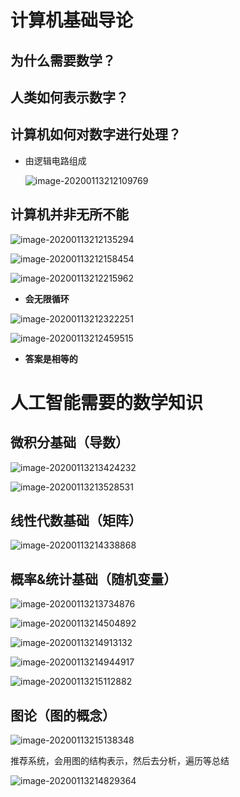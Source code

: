 # 计算机基础导论

## 为什么需要数学？



## 人类如何表示数字？



## 计算机如何对数字进行处理？
- 由逻辑电路组成

  ![image-20200113212109769](../yaolinxia.github.io/img/image-20200113212109769.png)

## 计算机并非无所不能

![image-20200113212135294](../yaolinxia.github.io/img/image-20200113212135294.png)

![image-20200113212158454](../yaolinxia.github.io/img/image-20200113212158454.png)

![image-20200113212215962](../yaolinxia.github.io/img/image-20200113212215962.png)

- **会无限循环**

![image-20200113212322251](../yaolinxia.github.io/img/image-20200113212322251.png)

![image-20200113212459515](../yaolinxia.github.io/img/image-20200113212459515.png)

- **答案是相等的**



# 人工智能需要的数学知识



## 微积分基础（导数）

![image-20200113213424232](../yaolinxia.github.io/img/image-20200113213424232.png)

![image-20200113213528531](../yaolinxia.github.io/img/image-20200113213528531.png)



## 线性代数基础（矩阵）

![image-20200113214338868](../yaolinxia.github.io/img/image-20200113214338868.png)

## 概率&统计基础（随机变量）

![image-20200113213734876](../yaolinxia.github.io/img/image-20200113213734876.png)

![image-20200113214504892](../yaolinxia.github.io/img/image-20200113214504892.png)

![image-20200113214913132](../yaolinxia.github.io/img/image-20200113214913132.png)

![image-20200113214944917](../yaolinxia.github.io/img/image-20200113214944917.png)

![image-20200113215112882](../yaolinxia.github.io/img/image-20200113215112882.png)

## 图论（图的概念）

![image-20200113215138348](../yaolinxia.github.io/img/image-20200113215138348.png)

推荐系统，会用图的结构表示，然后去分析，遍历等总结



![image-20200113214829364](../yaolinxia.github.io/img/image-20200113214829364.png)

